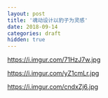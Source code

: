 ```yaml
---
layout: post
title: '魂动设计以豹子为灵感'
date: 2018-09-14
categories: draft
hidden: true
---
```


https://i.imgur.com/71HzJ7w.jpg

https://i.imgur.com/yZ1cmLr.jpg

https://i.imgur.com/cndxZj6.jpg

